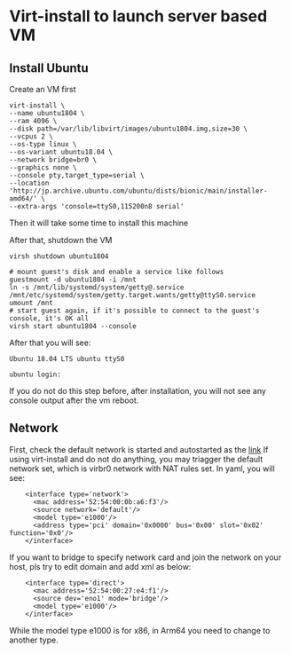 # Virt-install to launch server based VM
## Install Ubuntu
Create an VM first
```
virt-install \
--name ubuntu1804 \
--ram 4096 \
--disk path=/var/lib/libvirt/images/ubuntu1804.img,size=30 \
--vcpus 2 \
--os-type linux \
--os-variant ubuntu18.04 \
--network bridge=br0 \
--graphics none \
--console pty,target_type=serial \
--location 'http://jp.archive.ubuntu.com/ubuntu/dists/bionic/main/installer-amd64/' \
--extra-args 'console=ttyS0,115200n8 serial'
```
Then it will take some time to install this machine

After that, shutdown the VM
```
virsh shutdown ubuntu1804

# mount guest's disk and enable a service like follows
guestmount -d ubuntu1804 -i /mnt
ln -s /mnt/lib/systemd/system/getty@.service /mnt/etc/systemd/system/getty.target.wants/getty@ttyS0.service
umount /mnt
# start guest again, if it's possible to connect to the guest's console, it's OK all
virsh start ubuntu1804 --console
```
After that you  will see:

```
Ubuntu 18.04 LTS ubuntu ttyS0

ubuntu login:
```

If you do not do this step before, after installation, you will not see any console output after the vm reboot.

## Network
First, check the default network is started and autostarted as the [link](https://blog.programster.org/kvm-missing-default-network)
If using virt-install and do not do anything, you may triagger the default network set, which is virbr0 network with
NAT rules set.
In yaml, you will see:
```
    <interface type='network'>
      <mac address='52:54:00:0b:a6:f3'/>
      <source network='default'/>
      <model type='e1000'/>
      <address type='pci' domain='0x0000' bus='0x00' slot='0x02' function='0x0'/>
    </interface>
```

If you want to bridge to specify network card and join the network on your host, pls try to edit domain and add xml
as below:
```
    <interface type='direct'>
      <mac address='52:54:00:27:e4:f1'/>
      <source dev='eno1' mode='bridge'/>
      <model type='e1000'/>
    </interface>
```
While the model type e1000 is for x86, in Arm64 you need to change to another type.



